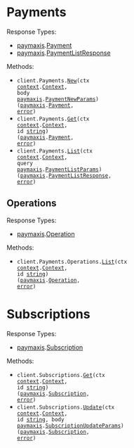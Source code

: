 # Payments

Response Types:

- <a href="https://pkg.go.dev/github.com/TralahM/paymaxis-go">paymaxis</a>.<a href="https://pkg.go.dev/github.com/TralahM/paymaxis-go#Payment">Payment</a>
- <a href="https://pkg.go.dev/github.com/TralahM/paymaxis-go">paymaxis</a>.<a href="https://pkg.go.dev/github.com/TralahM/paymaxis-go#PaymentListResponse">PaymentListResponse</a>

Methods:

- <code title="post /api/v1/payments">client.Payments.<a href="https://pkg.go.dev/github.com/TralahM/paymaxis-go#PaymentService.New">New</a>(ctx <a href="https://pkg.go.dev/context">context</a>.<a href="https://pkg.go.dev/context#Context">Context</a>, body <a href="https://pkg.go.dev/github.com/TralahM/paymaxis-go">paymaxis</a>.<a href="https://pkg.go.dev/github.com/TralahM/paymaxis-go#PaymentNewParams">PaymentNewParams</a>) (<a href="https://pkg.go.dev/github.com/TralahM/paymaxis-go">paymaxis</a>.<a href="https://pkg.go.dev/github.com/TralahM/paymaxis-go#Payment">Payment</a>, <a href="https://pkg.go.dev/builtin#error">error</a>)</code>
- <code title="get /api/v1/payments/{id}">client.Payments.<a href="https://pkg.go.dev/github.com/TralahM/paymaxis-go#PaymentService.Get">Get</a>(ctx <a href="https://pkg.go.dev/context">context</a>.<a href="https://pkg.go.dev/context#Context">Context</a>, id <a href="https://pkg.go.dev/builtin#string">string</a>) (<a href="https://pkg.go.dev/github.com/TralahM/paymaxis-go">paymaxis</a>.<a href="https://pkg.go.dev/github.com/TralahM/paymaxis-go#Payment">Payment</a>, <a href="https://pkg.go.dev/builtin#error">error</a>)</code>
- <code title="get /api/v1/payments">client.Payments.<a href="https://pkg.go.dev/github.com/TralahM/paymaxis-go#PaymentService.List">List</a>(ctx <a href="https://pkg.go.dev/context">context</a>.<a href="https://pkg.go.dev/context#Context">Context</a>, query <a href="https://pkg.go.dev/github.com/TralahM/paymaxis-go">paymaxis</a>.<a href="https://pkg.go.dev/github.com/TralahM/paymaxis-go#PaymentListParams">PaymentListParams</a>) (<a href="https://pkg.go.dev/github.com/TralahM/paymaxis-go">paymaxis</a>.<a href="https://pkg.go.dev/github.com/TralahM/paymaxis-go#PaymentListResponse">PaymentListResponse</a>, <a href="https://pkg.go.dev/builtin#error">error</a>)</code>

## Operations

Response Types:

- <a href="https://pkg.go.dev/github.com/TralahM/paymaxis-go">paymaxis</a>.<a href="https://pkg.go.dev/github.com/TralahM/paymaxis-go#Operation">Operation</a>

Methods:

- <code title="get /api/v1/payments/{id}/operations">client.Payments.Operations.<a href="https://pkg.go.dev/github.com/TralahM/paymaxis-go#PaymentOperationService.List">List</a>(ctx <a href="https://pkg.go.dev/context">context</a>.<a href="https://pkg.go.dev/context#Context">Context</a>, id <a href="https://pkg.go.dev/builtin#string">string</a>) (<a href="https://pkg.go.dev/github.com/TralahM/paymaxis-go">paymaxis</a>.<a href="https://pkg.go.dev/github.com/TralahM/paymaxis-go#Operation">Operation</a>, <a href="https://pkg.go.dev/builtin#error">error</a>)</code>

# Subscriptions

Response Types:

- <a href="https://pkg.go.dev/github.com/TralahM/paymaxis-go">paymaxis</a>.<a href="https://pkg.go.dev/github.com/TralahM/paymaxis-go#Subscription">Subscription</a>

Methods:

- <code title="get /api/v1/subscriptions/{id}">client.Subscriptions.<a href="https://pkg.go.dev/github.com/TralahM/paymaxis-go#SubscriptionService.Get">Get</a>(ctx <a href="https://pkg.go.dev/context">context</a>.<a href="https://pkg.go.dev/context#Context">Context</a>, id <a href="https://pkg.go.dev/builtin#string">string</a>) (<a href="https://pkg.go.dev/github.com/TralahM/paymaxis-go">paymaxis</a>.<a href="https://pkg.go.dev/github.com/TralahM/paymaxis-go#Subscription">Subscription</a>, <a href="https://pkg.go.dev/builtin#error">error</a>)</code>
- <code title="patch /api/v1/subscriptions/{id}">client.Subscriptions.<a href="https://pkg.go.dev/github.com/TralahM/paymaxis-go#SubscriptionService.Update">Update</a>(ctx <a href="https://pkg.go.dev/context">context</a>.<a href="https://pkg.go.dev/context#Context">Context</a>, id <a href="https://pkg.go.dev/builtin#string">string</a>, body <a href="https://pkg.go.dev/github.com/TralahM/paymaxis-go">paymaxis</a>.<a href="https://pkg.go.dev/github.com/TralahM/paymaxis-go#SubscriptionUpdateParams">SubscriptionUpdateParams</a>) (<a href="https://pkg.go.dev/github.com/TralahM/paymaxis-go">paymaxis</a>.<a href="https://pkg.go.dev/github.com/TralahM/paymaxis-go#Subscription">Subscription</a>, <a href="https://pkg.go.dev/builtin#error">error</a>)</code>
